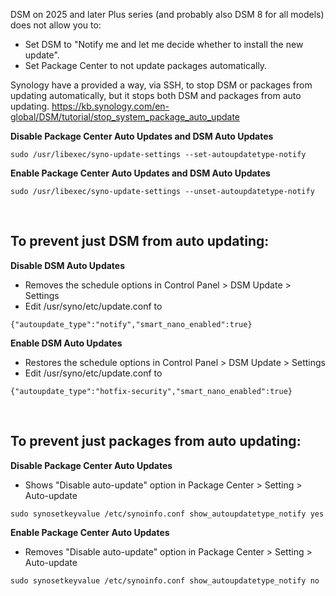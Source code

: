 DSM on 2025 and later Plus series (and probably also DSM 8 for all models) does not allow you to: 
- Set DSM to "Notify me and let me decide whether to install the new update".
- Set Package Center to not update packages automatically.

Synology have a provided a way, via SSH, to stop DSM or packages from updating automatically, but it stops both DSM and packages from auto updating.
https://kb.synology.com/en-global/DSM/tutorial/stop_system_package_auto_update

**Disable Package Center Auto Updates and DSM Auto Updates**
```
sudo /usr/libexec/syno-update-settings --set-autoupdatetype-notify
```

**Enable Package Center Auto Updates and DSM Auto Updates**
```
sudo /usr/libexec/syno-update-settings --unset-autoupdatetype-notify
```

<br>

## To prevent just DSM from auto updating:

**Disable DSM Auto Updates**
- Removes the schedule options in Control Panel > DSM Update > Settings
- Edit /usr/syno/etc/update.conf to <br>
```
{"autoupdate_type":"notify","smart_nano_enabled":true}
```

**Enable DSM Auto Updates**
- Restores the schedule options in Control Panel > DSM Update > Settings
- Edit /usr/syno/etc/update.conf to <br>
```
{"autoupdate_type":"hotfix-security","smart_nano_enabled":true}
```

<br>

## To prevent just packages from auto updating:

**Disable Package Center Auto Updates**
- Shows "Disable auto-update" option in Package Center > Setting > Auto-update
```
sudo synosetkeyvalue /etc/synoinfo.conf show_autoupdatetype_notify yes
```

**Enable Package Center Auto Updates**
- Removes "Disable auto-update" option in Package Center > Setting > Auto-update
```
sudo synosetkeyvalue /etc/synoinfo.conf show_autoupdatetype_notify no
```
